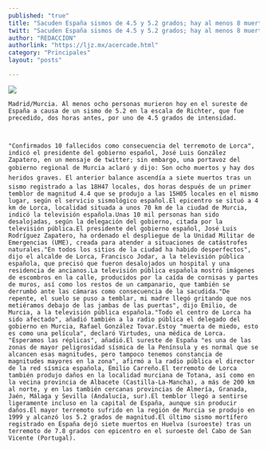 ```yaml
---
published: "true"
title: "Sacuden España sismos de 4.5 y 5.2 grados; hay al menos 8 muertos"
twitt: "Sacuden España sismos de 4.5 y 5.2 grados; hay al menos 8 muertos"
author: "REDACCION"
authorlink: "https://ljz.mx/acercade.html"
category: "Principales"
layout: "posts"

---
```

![](http://i.imgur.com/2BIUkEVm.jpg
)


  
    Madrid/Murcia. Al menos ocho personas murieron hoy en el sureste de España a causa de un sismo de 5.2 en la escala de Richter, que fue precedido, dos horas antes, por uno de 4.5 grados de intensidad.
  
  
  
    "Confirmados 10 fallecidos como consecuencia del terremoto de Lorca", indicó el presidente del gobierno español, José Luis González Zapatero, en un mensaje de twitter; sin embargo, una portavoz del gobierno regional de Murcia aclaró y dijo: Son ocho muertos y hay dos heridos graves. El anterior balance ascendía a siete muertos tras un sismo registrado a las 18H47 locales, dos horas después de un primer temblor de magnitud 4.4 que se produjo a las 15H05 locales en el mismo lugar, según el servicio sismológico español.El epicentro se situó a 4 km de Lorca, localidad situada a unos 70 km de la ciudad de Murcia, indicó la televisión española.Unas 10 mil personas han sido desalojadas, según la delegación del gobierno, citada por la televisión pública.El presidente del gobierno español, José Luis Rodríguez Zapatero, ha ordenado el despliegue de la Unidad Militar de Emergencias (UME), creada para atender a situaciones de catástrofes naturales."En todos los sitios de la ciudad ha habido desperfectos", dijo el alcalde de Lorca, Francisco Jodar, a la televisión pública española, que precisó que fueron desalojados un hospital y una residencia de ancianos.La televisión pública española mostró imágenes de escombros en la calle, producidos por la caída de cornisas y partes de muros, así como los restos de un campanario, que también se derrumbó ante las cámaras como consecuencia de la sacudida."De repente, el suelo se puso a temblar, mi madre llegó gritando que nos metiéramos debajo de las jambas de las puertas", dijo Emilio, de Murcia, a la televisión pública española."Todo el centro de Lorca ha sido afectado", añadió también a la radio pública el delegado del gobierno en Murcia, Rafael González Tovar.Estoy "muerta de miedo, esto es como una película", declaró Virtudes, una médica de Lorca. "Esperamos las réplicas", añadió.El sureste de España "es una de las zonas de mayor peligrosidad sísmica de la Península y es normal que se alcancen esas magnitudes, pero tampoco tenemos constancia de magnitudes mayores en la zona", afirmó a la radio pública el director de la red sísmica española, Emilio Carreño.El terremoto de Lorca también produjo daños en la localidad murciana de Totana, así como en la vecina provincia de Albacete (Castilla-La-Mancha), a más de 200 km al norte, y en las también cercanas provincias de Almería, Granada, Jaén, Málaga y Sevilla (Andalucía, sur).El temblor llegó a sentirse ligeramente incluso en la capital de España, aunque sin producir daños.El mayor terremoto sufrido en la región de Murcia se produjo en 1999 y alcanzó los 5.2 grados de magnitud.El último sismo mortífero registrado en España dejó siete muertos en Huelva (suroeste) tras un terremoto de 7.8 grados con epicentro en el suroeste del Cabo de San Vicente (Portugal).
  

